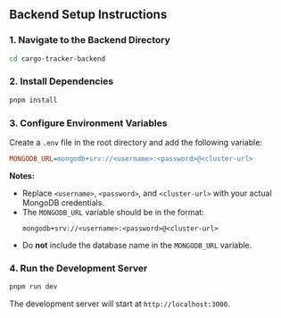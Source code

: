 ## Backend Setup Instructions

### 1. Navigate to the Backend Directory

```sh
cd cargo-tracker-backend
```

### 2. Install Dependencies

```sh
pnpm install
```

### 3. Configure Environment Variables

Create a `.env` file in the root directory and add the following variable:

```ini
MONGODB_URL=mongodb+srv://<username>:<password>@<cluster-url>
```

**Notes:**

-   Replace `<username>`, `<password>`, and `<cluster-url>` with your actual MongoDB credentials.
-   The `MONGODB_URL` variable should be in the format:
    ```
    mongodb+srv://<username>:<password>@<cluster-url>
    ```
-   Do **not** include the database name in the `MONGODB_URL` variable.

### 4. Run the Development Server

```sh
pnpm run dev
```

The development server will start at `http://localhost:3000`.
